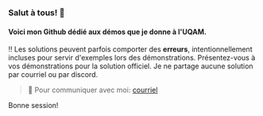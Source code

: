 ### Salut à tous! 👋
#### Voici mon Github dédié aux démos que je donne à l'UQAM.
‼️ Les solutions peuvent parfois comporter des **erreurs**, intentionnellement incluses pour servir d'exemples lors des démonstrations. Présentez-vous à vos démonstrations pour la solution officiel. Je ne partage aucune solution par courriel ou par discord.

>💌 Pour communiquer avec moi: [courriel](mailto:osorio_arancibia.aaron@courrier.uqam.ca?subject=Aide%20labo)  

Bonne session!
